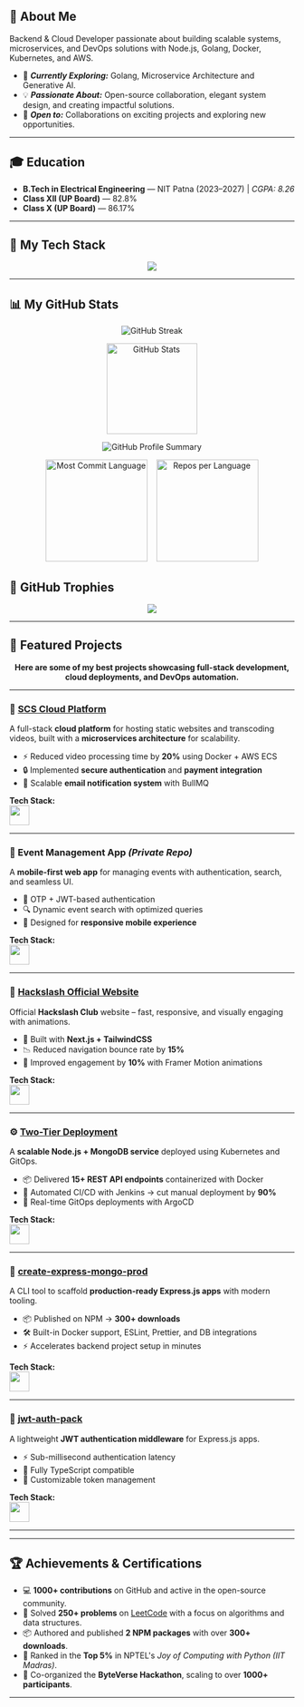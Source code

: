 ## 👋 About Me
Backend & Cloud Developer passionate about building scalable systems, microservices, and DevOps solutions with Node.js, Golang, Docker, Kubernetes, and AWS.

- 🔭 ***Currently Exploring:*** Golang, Microservice Architecture and Generative AI.
- 💡 ***Passionate About:*** Open-source collaboration, elegant system design, and creating impactful solutions.
- 🤝 ***Open to:*** Collaborations on exciting projects and exploring new opportunities.

---
## 🎓 Education  

- **B.Tech in Electrical Engineering** — NIT Patna (2023–2027) | *CGPA: 8.26*  
- **Class XII (UP Board)** — 82.8%  
- **Class X (UP Board)** — 86.17%
---

## 🚀 My Tech Stack  

<p align="center">
  <a href="https://skillicons.dev">
    <img src="https://skillicons.dev/icons?i=js,ts,react,nextjs,tailwind,redux,nodejs,express,mongodb,postgresql,redis,kafka,graphql,prisma,docker,kubernetes,aws,bash,go,java,c,cpp,figma,firebase,jenkins,nginx,github,postman,linux,supabase&perline=15" />
  </a>
</p>

---

## 📊 My GitHub Stats 

<!-- First card centered -->
<p align="center"> 
  <img src="https://github-readme-streak-stats.herokuapp.com?user=suryanshvermaa&theme=tokyonight&hide_border=true" alt="GitHub Streak"/> 
</p>

<p align="center">
  <img src="https://github-readme-stats.vercel.app/api?username=suryanshvermaa&theme=tokyonight&show_icons=true&hide_border=true&count_private=true&include_all_commits=true" height="160" alt="GitHub Stats"/>
</p>

<!-- GitHub Metrics -->
<p align="center">
  <img src="https://github-profile-summary-cards.vercel.app/api/cards/profile-details?username=suryanshvermaa&theme=tokyonight" alt="GitHub Profile Summary"/>
</p>

<!-- Productivity Stats -->
<p align="center">
  <img src="https://github-profile-summary-cards.vercel.app/api/cards/most-commit-language?username=suryanshvermaa&theme=tokyonight" height="180" alt="Most Commit Language"/>
  &nbsp;&nbsp;
  <img src="https://github-profile-summary-cards.vercel.app/api/cards/repos-per-language?username=suryanshvermaa&theme=tokyonight" height="180" alt="Repos per Language"/>
</p> 


## 🏅 GitHub Trophies  

<p align="center">
  <img src="https://github-profile-trophy.vercel.app/?username=suryanshvermaa&theme=tokyonight&margin-w=15&margin-h=15&no-frame=true" />
</p>

---

## 📌 Featured Projects  

<p align="center">  
  <b>Here are some of my best projects showcasing full-stack development, cloud deployments, and DevOps automation.</b>  
</p>  

---

### 🚀 [SCS Cloud Platform](https://github.com/suryanshvermaa/scsCloud.git)  
A full-stack **cloud platform** for hosting static websites and transcoding videos, built with a **microservices architecture** for scalability.  

- ⚡ Reduced video processing time by **20%** using Docker + AWS ECS  
- 🔒 Implemented **secure authentication** and **payment integration**  
- 📩 Scalable **email notification system** with BullMQ  

**Tech Stack:**  
<img src="https://skillicons.dev/icons?i=react,tailwind,nodejs,express,mongodb,docker,aws&perline=7" style="height: 35px;" />  

---

### 📱 Event Management App *(Private Repo)*  
A **mobile-first web app** for managing events with authentication, search, and seamless UI.  

- 🔐 OTP + JWT-based authentication  
- 🔍 Dynamic event search with optimized queries  
- 📱 Designed for **responsive mobile experience**  

**Tech Stack:**  
<img src="https://skillicons.dev/icons?i=react,nodejs,express,mongodb&perline=4" style="height: 35px;" />  

---

### 🧠 [Hackslash Official Website](https://hackslashnitp.vercel.app)  
Official **Hackslash Club** website – fast, responsive, and visually engaging with animations.  

- 🎨 Built with **Next.js + TailwindCSS**  
- 📉 Reduced navigation bounce rate by **15%**  
- 🚀 Improved engagement by **10%** with Framer Motion animations  

**Tech Stack:**  
<img src="https://skillicons.dev/icons?i=nextjs,tailwind&perline=2"  style="height: 35px;" />  

---

### ⚙️ [Two-Tier Deployment](https://github.com/suryanshvermaa/Two-Tier-Nodejs-MongoDb-App-deployment.git)  
A **scalable Node.js + MongoDB service** deployed using Kubernetes and GitOps.  

- 📦 Delivered **15+ REST API endpoints** containerized with Docker  
- 🔄 Automated CI/CD with Jenkins → cut manual deployment by **90%**  
- 🚀 Real-time GitOps deployments with ArgoCD  

**Tech Stack:**  
<img src="https://skillicons.dev/icons?i=docker,kubernetes,jenkins,github&perline=4" style="height: 35px;" />  

---

### 🔧 [create-express-mongo-prod](https://github.com/suryanshvermaa/create-express-mongo-prod)
A CLI tool to scaffold **production-ready Express.js apps** with modern tooling.  

- 📦 Published on NPM → **300+ downloads**  
- 🛠️ Built-in Docker support, ESLint, Prettier, and DB integrations  
- ⚡ Accelerates backend project setup in minutes  

**Tech Stack:**  
<img src="https://skillicons.dev/icons?i=nodejs,ts,express,aws,docker,redis,kafka,graphql&perline=8" style="height: 35px;" />  

---

### 🔑 [jwt-auth-pack](https://www.npmjs.com/package/jwt-auth-pack)  
A lightweight **JWT authentication middleware** for Express.js apps.  

- ⚡ Sub-millisecond authentication latency  
- 🔑 Fully TypeScript compatible  
- 🔧 Customizable token management  

**Tech Stack:**  
<img src="https://skillicons.dev/icons?i=nodejs,ts,express&perline=3" style="height: 35px;" />  

---

---
## 🏆 Achievements & Certifications  

- 💻 **1000+ contributions** on GitHub and active in the open-source community.
- 🧠 Solved **250+ problems** on [LeetCode](https://leetcode.com/u/suryanshverma_1/) with a focus on algorithms and data structures.
- 📦 Authored and published **2 NPM packages** with over **300+ downloads**.
- 🥇 Ranked in the **Top 5%** in NPTEL's *Joy of Computing with Python (IIT Madras)*.
- 🚀 Co-organized the **ByteVerse Hackathon**, scaling to over **1000+ participants**.

---

